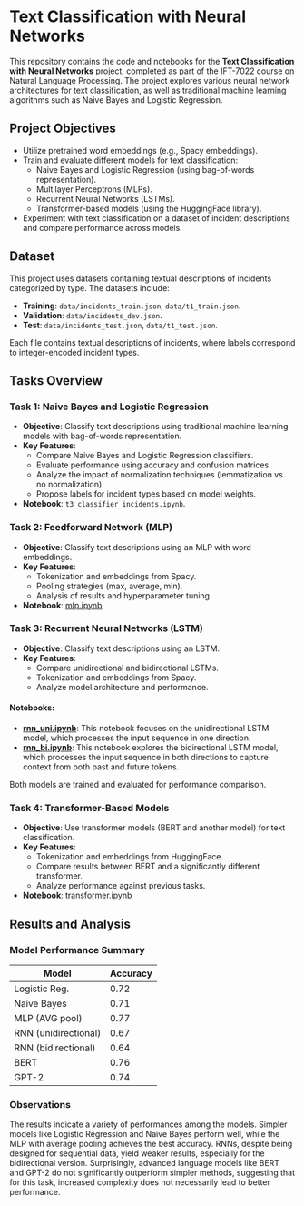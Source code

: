 # Text Classification with Neural Networks  

This repository contains the code and notebooks for the **Text Classification with Neural Networks** project, completed as part of the IFT-7022 course on Natural Language Processing. The project explores various neural network architectures for text classification, as well as traditional machine learning algorithms such as Naive Bayes and Logistic Regression.  

## Project Objectives  
- Utilize pretrained word embeddings (e.g., Spacy embeddings).  
- Train and evaluate different models for text classification:
  - Naive Bayes and Logistic Regression (using bag-of-words representation).  
  - Multilayer Perceptrons (MLPs).  
  - Recurrent Neural Networks (LSTMs).  
  - Transformer-based models (using the HuggingFace library).  
- Experiment with text classification on a dataset of incident descriptions and compare performance across models.  

## Dataset  
This project uses datasets containing textual descriptions of incidents categorized by type. The datasets include:  
- **Training**: `data/incidents_train.json`, `data/t1_train.json`.  
- **Validation**: `data/incidents_dev.json`.  
- **Test**: `data/incidents_test.json`, `data/t1_test.json`.  

Each file contains textual descriptions of incidents, where labels correspond to integer-encoded incident types.  

## Tasks Overview  

### Task 1: Naive Bayes and Logistic Regression  
- **Objective**: Classify text descriptions using traditional machine learning models with bag-of-words representation.  
- **Key Features**:  
  - Compare Naive Bayes and Logistic Regression classifiers.  
  - Evaluate performance using accuracy and confusion matrices.  
  - Analyze the impact of normalization techniques (lemmatization vs. no normalization).  
  - Propose labels for incident types based on model weights.  
- **Notebook**: `t3_classifier_incidents.ipynb`.
  
### Task 2: Feedforward Network (MLP)
- **Objective**: Classify text descriptions using an MLP with word embeddings.
- **Key Features**:  
  - Tokenization and embeddings from Spacy.  
  - Pooling strategies (max, average, min).  
  - Analysis of results and hyperparameter tuning.  
- **Notebook**: [mlp.ipynb](mlp.ipynb)

### Task 3: Recurrent Neural Networks (LSTM)

- **Objective**: Classify text descriptions using an LSTM.
- **Key Features**:
  - Compare unidirectional and bidirectional LSTMs.
  - Tokenization and embeddings from Spacy.
  - Analyze model architecture and performance.

#### Notebooks:
  - **[rnn_uni.ipynb](rnn_uni.ipynb)**: This notebook focuses on the unidirectional LSTM model, which processes the input sequence in one direction.
  - **[rnn_bi.ipynb](rnn_bi.ipynb)**: This notebook explores the bidirectional LSTM model, which processes the input sequence in both directions to capture context from both past and future tokens.

Both models are trained and evaluated for performance comparison.

### Task 4: Transformer-Based Models
- **Objective**: Use transformer models (BERT and another model) for text classification.  
- **Key Features**:  
  - Tokenization and embeddings from HuggingFace.  
  - Compare results between BERT and a significantly different transformer.  
  - Analyze performance against previous tasks.
- **Notebook**: [transformer.ipynb](transformer.ipynb)

## Results and Analysis  
### Model Performance Summary  
| Model            | Accuracy |  
|------------------|----------|  
| Logistic Reg.    | 0.72     |  
| Naive Bayes      | 0.71     |  
| MLP (AVG pool)   | 0.77     |  
| RNN (unidirectional) | 0.67 |  
| RNN (bidirectional)  | 0.64 |  
| BERT             | 0.76     |  
| GPT-2            | 0.74     |  

### Observations  
The results indicate a variety of performances among the models. Simpler models like Logistic Regression and Naive Bayes perform well, while the MLP with average pooling achieves the best accuracy. RNNs, despite being designed for sequential data, yield weaker results, especially for the bidirectional version. Surprisingly, advanced language models like BERT and GPT-2 do not significantly outperform simpler methods, suggesting that for this task, increased complexity does not necessarily lead to better performance. 
